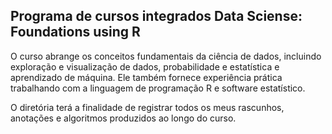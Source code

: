 ## Programa de cursos integrados Data Sciense: Foundations using R

O curso abrange os conceitos fundamentais da ciência de dados, incluindo exploração e visualização de dados, probabilidade e estatística e aprendizado de máquina. Ele também fornece experiência prática trabalhando com a linguagem de programação R e software estatístico.

O diretória terá a finalidade de registrar todos os meus rascunhos, anotações e algoritmos produzidos ao longo do curso.
